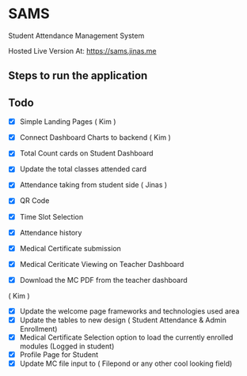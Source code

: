 # SAMS

Student Attendance Management System


Hosted Live Version At: https://sams.jinas.me



## Steps to run the application 




## Todo

- [x] Simple Landing Pages ( Kim )
- [x] Connect Dashboard Charts to backend ( Kim )
- [x] Total Count cards on Student Dashboard
- [x] Update the total classes attended card
- [x] Attendance taking from student side ( Jinas )
- [x] QR Code
- [x] Time Slot Selection
- [x] Attendance history
- [x] Medical Certificate submission
- [x] Medical Ceriticate Viewing on Teacher Dashboard
- [x] Download the MC PDF from the teacher dashboard





( Kim )

- [x] Update the welcome page frameworks and technologies used area
- [x] Update the tables to new design ( Student Attendance & Admin Enrollment)
- [x] Medical Certificate Selection option to load the currently enrolled modules (Logged in student)
- [x] Profile Page for Student
- [x] Update MC file input to ( Filepond or any other cool looking field)
